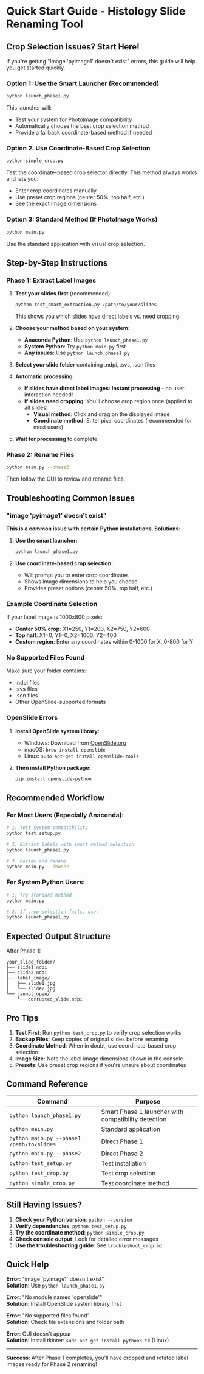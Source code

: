 # Quick Start Guide - Histology Slide Renaming Tool

## Crop Selection Issues? Start Here!

If you're getting "image 'pyimage1' doesn't exist" errors, this guide will help you get started quickly.

### Option 1: Use the Smart Launcher (Recommended)

```bash
python launch_phase1.py
```

This launcher will:
- Test your system for PhotoImage compatibility
- Automatically choose the best crop selection method
- Provide a fallback coordinate-based method if needed

### Option 2: Use Coordinate-Based Crop Selection

```bash
python simple_crop.py
```

Test the coordinate-based crop selector directly. This method always works and lets you:
- Enter crop coordinates manually
- Use preset crop regions (center 50%, top half, etc.)
- See the exact image dimensions

### Option 3: Standard Method (If PhotoImage Works)

```bash
python main.py
```

Use the standard application with visual crop selection.

## Step-by-Step Instructions

### Phase 1: Extract Label Images

1. **Test your slides first** (recommended):
   ```bash
   python test_smart_extraction.py /path/to/your/slides
   ```
   This shows you which slides have direct labels vs. need cropping.

2. **Choose your method based on your system:**
   - **Anaconda Python**: Use `python launch_phase1.py`
   - **System Python**: Try `python main.py` first
   - **Any issues**: Use `python launch_phase1.py`

3. **Select your slide folder** containing .ndpi, .svs, .scn files

4. **Automatic processing**:
   - **If slides have direct label images**: **Instant processing** - no user interaction needed!
   - **If slides need cropping**: You'll choose crop region once (applied to all slides)
     - **Visual method**: Click and drag on the displayed image
     - **Coordinate method**: Enter pixel coordinates (recommended for most users)

5. **Wait for processing** to complete

### Phase 2: Rename Files

```bash
python main.py --phase2
```

Then follow the GUI to review and rename files.

## Troubleshooting Common Issues

### "image 'pyimage1' doesn't exist"

**This is a common issue with certain Python installations. Solutions:**

1. **Use the smart launcher:**
   ```bash
   python launch_phase1.py
   ```

2. **Use coordinate-based crop selection:**
   - Will prompt you to enter crop coordinates
   - Shows image dimensions to help you choose
   - Provides preset options (center 50%, top half, etc.)

### Example Coordinate Selection

If your label image is 1000x800 pixels:
- **Center 50% crop**: X1=250, Y1=200, X2=750, Y2=600
- **Top half**: X1=0, Y1=0, X2=1000, Y2=400
- **Custom region**: Enter any coordinates within 0-1000 for X, 0-800 for Y

### No Supported Files Found

Make sure your folder contains:
- .ndpi files
- .svs files  
- .scn files
- Other OpenSlide-supported formats

### OpenSlide Errors

1. **Install OpenSlide system library:**
   - Windows: Download from [OpenSlide.org](https://openslide.org/download/)
   - macOS: `brew install openslide`
   - Linux: `sudo apt-get install openslide-tools`

2. **Then install Python package:**
   ```bash
   pip install openslide-python
   ```

## Recommended Workflow

### For Most Users (Especially Anaconda):

```bash
# 1. Test system compatibility
python test_setup.py

# 2. Extract labels with smart method selection
python launch_phase1.py

# 3. Review and rename
python main.py --phase2
```

### For System Python Users:

```bash
# 1. Try standard method
python main.py

# 2. If crop selection fails, use:
python launch_phase1.py
```

## Expected Output Structure

After Phase 1:
```
your_slide_folder/
├── slide1.ndpi
├── slide2.ndpi
├── label_image/
│   ├── slide1.jpg
│   └── slide2.jpg
└── cannot_open/
    └── corrupted_slide.ndpi
```

## Pro Tips

1. **Test First**: Run `python test_crop.py` to verify crop selection works
2. **Backup Files**: Keep copies of original slides before renaming
3. **Coordinate Method**: When in doubt, use coordinate-based crop selection
4. **Image Size**: Note the label image dimensions shown in the console
5. **Presets**: Use preset crop regions if you're unsure about coordinates

## Command Reference

| Command | Purpose |
|---------|---------|
| `python launch_phase1.py` | Smart Phase 1 launcher with compatibility detection |
| `python main.py` | Standard application |
| `python main.py --phase1 /path/to/slides` | Direct Phase 1 |
| `python main.py --phase2` | Direct Phase 2 |
| `python test_setup.py` | Test installation |
| `python test_crop.py` | Test crop selection |
| `python simple_crop.py` | Test coordinate method |

## Still Having Issues?

1. **Check your Python version**: `python --version`
2. **Verify dependencies**: `python test_setup.py`
3. **Try the coordinate method**: `python simple_crop.py`
4. **Check console output**: Look for detailed error messages
5. **Use the troubleshooting guide**: See `troubleshoot_crop.md`

## Quick Help

**Error**: "image 'pyimage1' doesn't exist"  
**Solution**: Use `python launch_phase1.py`

**Error**: "No module named 'openslide'"  
**Solution**: Install OpenSlide system library first

**Error**: "No supported files found"  
**Solution**: Check file extensions and folder path

**Error**: GUI doesn't appear  
**Solution**: Install tkinter: `sudo apt-get install python3-tk` (Linux)

---

**Success**: After Phase 1 completes, you'll have cropped and rotated label images ready for Phase 2 renaming!